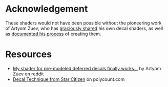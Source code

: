 # Acknowledgement 

These shaders would not have been possible without the pioneering work of Artyom Zuev, who has [graciously shared](https://bitbucket.org/bac9/shading/overview) his own decal shaders,
as well as [documented his process](https://forum.unity3d.com/threads/how-do-i-write-a-normal-decal-shader-using-a-newly-added-unity-5-2-finalgbuffer-modifier.356644/) of creating them.

# Resources

* [My shader for pre-modeled deferred decals finally works...](https://www.reddit.com/r/Unity3D/comments/3mtox7/my_shader_for_premodeled_deferred_decals_finally/) by Artyom Zuev on reddit
* [Decal Technique from Star Citizen](http://polycount.com/discussion/155894/decal-technique-from-star-citizen#latest) on polycount.com
